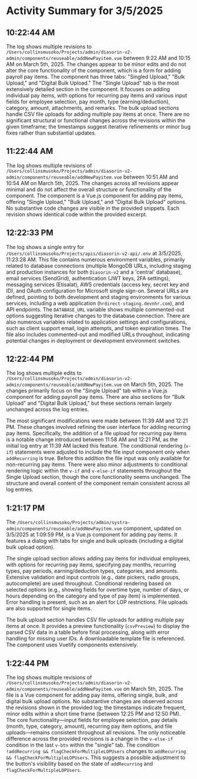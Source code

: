 # Activity Summary for 3/5/2025

## 10:22:44 AM
The log shows multiple revisions to `/Users/collinsmusoko/Projects/admin/diasorin-v2-admin/components/reuseable/addNewPayitem.vue` between 9:22 AM and 10:15 AM on March 5th, 2025.  The changes appear to be minor edits and do not alter the core functionality of the component, which is a form for adding payroll pay items.  The component has three tabs: "Singled Upload," "Bulk Upload," and "Digital Bulk Upload." The "Single Upload" tab is the most extensively detailed section in the component. It  focuses on adding individual pay items, with options for recurring pay items and various input fields for employee selection, pay month, type (earning/deduction), category, amount, attachments, and remarks. The bulk upload sections handle CSV file uploads for adding multiple pay items at once.  There are no significant structural or functional changes across the revisions within the given timeframe; the timestamps suggest iterative refinements or minor bug fixes rather than substantial updates.


## 11:22:44 AM
The log shows multiple revisions of `/Users/collinsmusoko/Projects/admin/diasorin-v2-admin/components/reuseable/addNewPayitem.vue` between 10:51 AM and 10:54 AM on March 5th, 2025.  The changes across all revisions appear minimal and do not affect the overall structure or functionality of the component.  The component is a Vue.js component for adding pay items, offering "Single Upload," "Bulk Upload," and "Digital Bulk Upload" options.  No substantive code changes are visible in the provided snippets.  Each revision shows identical code within the provided excerpt.


## 12:22:33 PM
The log shows a single entry for `/Users/collinsmusoko/Projects/apis/diasorin-v2-api/.env` at 3/5/2025, 11:23:28 AM.  This file contains numerous environment variables, primarily related to database connections (multiple MongoDB URLs, including staging and production instances for both `Diasorin-v2` and a 'central' database), email services (SendGrid), authentication (JWT keys, 2FA settings), messaging services (Etisalat), AWS credentials (access key, secret key and ID),  and OAuth configuration for Microsoft single sign-on.  Several URLs are defined, pointing to both development and staging environments for various services, including a web application (`hrdirect-staging.devnhr.com`), and API endpoints.  The `DATABASE_URL` variable shows multiple commented-out options suggesting iterative changes to the database connection.  There are also numerous variables related to application settings and configurations, such as client support email, login attempts, and token expiration times.  The file also includes commented-out and modified URLs throughout, indicating potential changes in deployment or development environment switches.


## 12:22:44 PM
The log shows multiple edits to `/Users/collinsmusoko/Projects/admin/diasorin-v2-admin/components/reuseable/addNewPayitem.vue` on March 5th, 2025.  The changes primarily focus on the "Single Upload" tab within a Vue.js component for adding payroll pay items.  There are also sections for "Bulk Upload" and "Digital Bulk Upload," but these sections remain largely unchanged across the log entries.

The most significant modifications were made between 11:39 AM and 12:21 PM. These changes involved refining the user interface for adding recurring pay items.  Specifically, the addition of a file upload for recurring pay items is a notable change introduced between 11:58 AM and 12:21 PM, as the initial log entry at 11:39 AM lacked this feature.  The conditional rendering (`v-if`) statements were adjusted to include the file input component only when `addRecurring` is true.  Before this addition the file input was only available for non-recurring pay items.  There were also minor adjustments to conditional rendering logic within the `v-if` and `v-else-if` statements throughout the Single Upload section, though the core functionality seems unchanged.  The structure and overall content of the component remain consistent across all log entries.


## 1:21:17 PM
The `/Users/collinsmusoko/Projects/admin/systra-admin/components/reuseable/addNewPayitem.vue` component, updated on 3/5/2025 at 1:09:59 PM, is a Vue.js component for adding pay items.  It features a dialog with tabs for single and bulk uploads (including a digital bulk upload option).

The single upload section allows adding pay items for individual employees, with options for recurring pay items, specifying pay months, recurring types, pay periods, earning/deduction types, categories, and amounts.  Extensive validation and input controls (e.g., date pickers, radio groups, autocomplete) are used throughout. Conditional rendering based on selected options (e.g., showing fields for overtime type, number of days, or hours depending on the category and type of pay item) is implemented.  Error handling is present, such as an alert for LOP restrictions. File uploads are also supported for single items.

The bulk upload section handles CSV file uploads for adding multiple pay items at once.  It provides a preview functionality (`csvPreview`) to display the parsed CSV data in a table before final processing, along with error handling for missing user IDs. A downloadable template file is referenced.  The component uses Vuetify components extensively.


## 1:22:44 PM
The log shows multiple revisions of `/Users/collinsmusoko/Projects/admin/diasorin-v2-admin/components/reuseable/addNewPayitem.vue` on March 5th, 2025.  The file is a Vue component for adding pay items, offering single, bulk, and digital bulk upload options.  No substantive changes are observed across the revisions shown in the provided log; the timestamps indicate frequent, minor edits within a short time frame (between 12:25 PM and 12:50 PM). The core functionality—input fields for employee selection, pay details (month, type, category, amount), recurring pay item options, and file uploads—remains consistent throughout all revisions. The only noticeable difference across the provided revisions is a change in the `v-else-if` condition in the last `v-btn`  within the "single" tab.  The condition  `!addRecurring && flagCheckForMultipleLOPUsers` changes to  `addRecurring && flagCheckForMultipleLOPUsers`.  This suggests a possible adjustment to the button's visibility based on the state of `addRecurring` and  `flagCheckForMultipleLOPUsers`.
